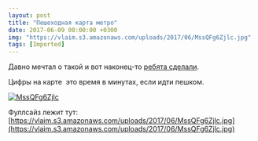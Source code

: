 ```yaml
---
layout: post
title: "Пешеходная карта метро"
date: 2017-06-09 00:00:00 +0300
img: "https://vlaim.s3.amazonaws.com/uploads/2017/06/MssQFg6Zjlc.jpg"
tags: [Imported]
---
```


Давно мечтал о такой и вот наконец-то [ребята сделали](https://vk.com/tikhomirou?w=wall-118232696_214).

Цифры на карте  это время в минутах, если идти пешком.

[![MssQFg6Zjlc](https://vlaim.s3.amazonaws.com/uploads/2017/06/MssQFg6Zjlc.jpg)](https://vlaim.s3.amazonaws.com/uploads/2017/06/MssQFg6Zjlc.jpg)

Фуллсайз лежит тут: [https://vlaim.s3.amazonaws.com/uploads/2017/06/MssQFg6Zjlc.jpg](https://vlaim.s3.amazonaws.com/uploads/2017/06/MssQFg6Zjlc.jpg)